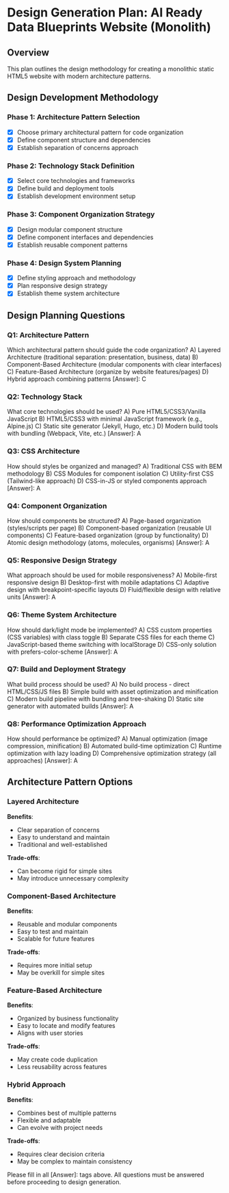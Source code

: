 # Design Generation Plan: AI Ready Data Blueprints Website (Monolith)

## Overview
This plan outlines the design methodology for creating a monolithic static HTML5 website with modern architecture patterns.

## Design Development Methodology

### Phase 1: Architecture Pattern Selection
- [x] Choose primary architectural pattern for code organization
- [x] Define component structure and dependencies
- [x] Establish separation of concerns approach

### Phase 2: Technology Stack Definition
- [x] Select core technologies and frameworks
- [x] Define build and deployment tools
- [x] Establish development environment setup

### Phase 3: Component Organization Strategy
- [x] Design modular component structure
- [x] Define component interfaces and dependencies
- [x] Establish reusable component patterns

### Phase 4: Design System Planning
- [x] Define styling approach and methodology
- [x] Plan responsive design strategy
- [x] Establish theme system architecture

## Design Planning Questions

### Q1: Architecture Pattern
Which architectural pattern should guide the code organization?
A) Layered Architecture (traditional separation: presentation, business, data)
B) Component-Based Architecture (modular components with clear interfaces)
C) Feature-Based Architecture (organize by website features/pages)
D) Hybrid approach combining patterns
[Answer]: C

### Q2: Technology Stack
What core technologies should be used?
A) Pure HTML5/CSS3/Vanilla JavaScript
B) HTML5/CSS3 with minimal JavaScript framework (e.g., Alpine.js)
C) Static site generator (Jekyll, Hugo, etc.)
D) Modern build tools with bundling (Webpack, Vite, etc.)
[Answer]: A

### Q3: CSS Architecture
How should styles be organized and managed?
A) Traditional CSS with BEM methodology
B) CSS Modules for component isolation
C) Utility-first CSS (Tailwind-like approach)
D) CSS-in-JS or styled components approach
[Answer]: A

### Q4: Component Organization
How should components be structured?
A) Page-based organization (styles/scripts per page)
B) Component-based organization (reusable UI components)
C) Feature-based organization (group by functionality)
D) Atomic design methodology (atoms, molecules, organisms)
[Answer]: A

### Q5: Responsive Design Strategy
What approach should be used for mobile responsiveness?
A) Mobile-first responsive design
B) Desktop-first with mobile adaptations
C) Adaptive design with breakpoint-specific layouts
D) Fluid/flexible design with relative units
[Answer]: A

### Q6: Theme System Architecture
How should dark/light mode be implemented?
A) CSS custom properties (CSS variables) with class toggle
B) Separate CSS files for each theme
C) JavaScript-based theme switching with localStorage
D) CSS-only solution with prefers-color-scheme
[Answer]: A

### Q7: Build and Deployment Strategy
What build process should be used?
A) No build process - direct HTML/CSS/JS files
B) Simple build with asset optimization and minification
C) Modern build pipeline with bundling and tree-shaking
D) Static site generator with automated builds
[Answer]: A

### Q8: Performance Optimization Approach
How should performance be optimized?
A) Manual optimization (image compression, minification)
B) Automated build-time optimization
C) Runtime optimization with lazy loading
D) Comprehensive optimization strategy (all approaches)
[Answer]: A

## Architecture Pattern Options

### Layered Architecture
**Benefits**: 
- Clear separation of concerns
- Easy to understand and maintain
- Traditional and well-established

**Trade-offs**:
- Can become rigid for simple sites
- May introduce unnecessary complexity

### Component-Based Architecture
**Benefits**:
- Reusable and modular components
- Easy to test and maintain
- Scalable for future features

**Trade-offs**:
- Requires more initial setup
- May be overkill for simple sites

### Feature-Based Architecture
**Benefits**:
- Organized by business functionality
- Easy to locate and modify features
- Aligns with user stories

**Trade-offs**:
- May create code duplication
- Less reusability across features

### Hybrid Approach
**Benefits**:
- Combines best of multiple patterns
- Flexible and adaptable
- Can evolve with project needs

**Trade-offs**:
- Requires clear decision criteria
- May be complex to maintain consistency

Please fill in all [Answer]: tags above. All questions must be answered before proceeding to design generation.